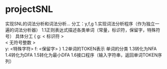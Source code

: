 # projectSNL
实现SNL的词法分析和词法分析...
分工：y,f,g
  1.实现词法分析程序（作为独立一遍的词法分析器）
    1.1正则表达式描述各类单词（常量，标识符，保留字，特殊符号）
      具体分工
      {
g:
< 标识符 > 		    
< 无符号整数 > 	     
y:
<特殊字符>
f:
<保留字>
      }
    1.2单词的TOKEN表示
        单词的分类
    1.3转化为NFA
    1.4转化为DFA
    1.5转化为最小DFA
    1.6接口程序（输入字符串，返回单词TOKEN序列）
